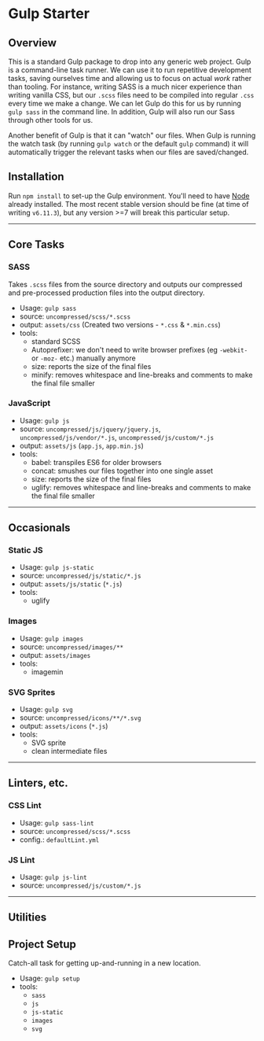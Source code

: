 # Gulp Starter

## Overview

This is a standard Gulp package to drop into any generic web project. Gulp is a command-line task runner. We can use it to run repetitive development tasks, saving ourselves time and allowing us to focus on actual *work* rather than tooling. For instance, writing SASS is a much nicer experience than writing vanilla CSS, but our `.scss` files need to be compiled into regular `.css` every time we make a change. We can let Gulp do this for us by running `gulp sass` in the command line. In addition, Gulp will also run our Sass through other tools for us.

Another benefit of Gulp is that it can "watch" our files. When Gulp is running the watch task (by running `gulp watch` or the default `gulp` command) it will automatically trigger the relevant tasks when our files are saved/changed.

## Installation

Run `npm install` to set-up the Gulp environment. You'll need to have [Node](https://nodejs.org/en/) already installed. The most recent stable version should be fine (at time of writing `v6.11.3`), but any version >=7 will break this particular setup.

---

## Core Tasks

### SASS

Takes `.scss` files from the source directory and outputs our compressed and pre-processed production files into the output directory.

* Usage: `gulp sass`
* source: `uncompressed/scss/*.scss`
* output: `assets/css` (Created two versions - `*.css` & `*.min.css`)
* tools:
    - standard SCSS
    - Autoprefixer: we don't need to write browser prefixes (eg `-webkit-` or `-moz-` etc.) manually anymore
    - size: reports the size of the final files
    - minify: removes whitespace and line-breaks and comments to make the final file smaller

### JavaScript
* Usage: `gulp js`
* source: `uncompressed/js/jquery/jquery.js`, `uncompressed/js/vendor/*.js`, `uncompressed/js/custom/*.js`
* output: `assets/js` (`app.js`, `app.min.js`)
* tools:
    - babel: transpiles ES6 for older browsers
    - concat: smushes our files together into one single asset
    - size: reports the size of the final files
    - uglify: removes whitespace and line-breaks and comments to make the final file smaller

---

## Occasionals

### Static JS
* Usage: `gulp js-static`
* source: `uncompressed/js/static/*.js`
* output: `assets/js/static` (`*.js`)
* tools:
    - uglify

### Images
* Usage: `gulp images`
* source: `uncompressed/images/**`
* output: `assets/images`
* tools:
    - imagemin

### SVG Sprites
* Usage: `gulp svg`
* source: `uncompressed/icons/**/*.svg`
* output: `assets/icons` (`*.js`)
* tools:
    - SVG sprite
    - clean intermediate files

---

## Linters, etc.

### CSS Lint
* Usage: `gulp sass-lint`
* source: `uncompressed/scss/*.scss`
* config.: `defaultLint.yml`

### JS Lint
* Usage: `gulp js-lint`
* source: `uncompressed/js/custom/*.js`

---

## Utilities


## Project Setup
Catch-all task for getting up-and-running in a new location.
* Usage: `gulp setup`
* tools:
    - `sass`
    - `js`
    - `js-static`
    - `images`
    - `svg`
